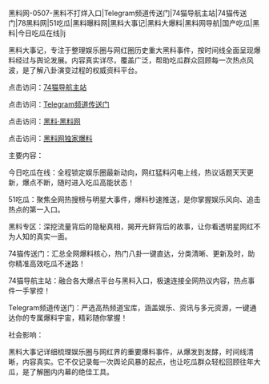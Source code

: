 #
黑料网-0507-黑料不打烊入口|Telegram频道传送门|74猫导航主站|74猫传送门|78黑料网|51吃瓜|黑料曝料网|黑料大事记|黑料大爆料|黑料网导航|国产吃瓜|黑料|今日吃瓜在线|lj

黑料大事记，专注于整理娱乐圈与网红圈历史重大黑料事件，按时间线全面呈现爆料经过与舆论发展。内容真实详尽，覆盖广泛，帮助吃瓜群众回顾每一次热点风波，是了解八卦演变过程的权威资料平台。


点击访问：<a href="https://74mao.com/">74猫导航主站</a>

点击访问：<a href="https://74mao.com/">Telegram频道传送门</a>

点击访问：<a href="https://gbs-3wd.pages.dev/">黑料·黑料网</a>

点击访问：<a href="https://sdbsd.pages.dev/">黑料网独家爆料</a>

主要内容：

今日吃瓜在线：全程锁定娱乐圈最新动向，网红猛料闪电上线，热议话题天天更新，爆点不断，随时进入吃瓜高能状态！

51吃瓜：聚焦全网热搜榜与明星大事件，爆料秒速推送，是你掌握娱乐风向、追击热点的第一入口。

黑料专区：深挖流量背后的隐秘真相，揭开光鲜背后的故事，让你看透明星网红不为人知的真实一面。

74猫传送门：汇总全网爆料核心，热门八卦一键直达，分类清晰、更新及时，助你精准高效吃瓜不迷路！

74猫导航主站：融合各大爆点平台与黑料入口，极速连接全网热议内容，热点事件一手掌控！

Telegram频道传送门：严选高热频道宝库，涵盖娱乐、资讯与多元资源，一键通达你的专属爆料宇宙，精彩随你掌握！

社会影响：

黑料大事记详细梳理娱乐圈与网红界的重要爆料事件，从爆发到发酵，时间线清晰，内容真实。它不仅记录每一次舆论风暴的起点，也让吃瓜群众轻松回顾往年大瓜，是了解圈内内幕的绝佳工具。

<span style="display:none;">[Canonical link](）</span>
